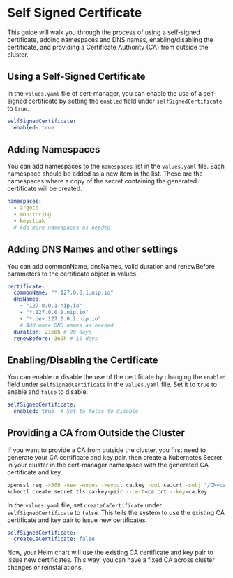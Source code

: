 # Self Signed Certificate

This guide will walk you through the process of using a self-signed certificate, adding namespaces and DNS names, enabling/disabling the certificate, and providing a Certificate Authority (CA) from outside the cluster.

## Using a Self-Signed Certificate

In the `values.yaml` file of cert-manager, you can enable the use of a self-signed certificate by setting the `enabled` field under `selfSignedCertificate` to `true`.

```yaml
selfSignedCertificate:
  enabled: true
```

## Adding Namespaces

You can add namespaces to the `namespaces` list in the `values.yaml` file. Each namespace should be added as a new item in the list. These are the namespaces where a copy of the secret containing the generated certificate will be created.

```yaml
namespaces:
  - argocd
  - monitoring
  - keycloak
  # Add more namespaces as needed
```

## Adding DNS Names and other settings

You can add commonName, dnsNames, valid duration and renewBefore parameters to the certificate object in values.

```yaml
certificate:
  commonName: "*.127.0.0.1.nip.io"
  dnsNames:
    - "127.0.0.1.nip.io"
    - "*.127.0.0.1.nip.io"
    - "*.dev.127.0.0.1.nip.io"
    # Add more DNS names as needed
  duration: 2160h # 90 days
  renewBefore: 360h # 15 days
```

## Enabling/Disabling the Certificate

You can enable or disable the use of the certificate by changing the `enabled` field under `selfSignedCertificate` in the `values.yaml` file. Set it to `true` to enable and `false` to disable.

```yaml
selfSignedCertificate:
  enabled: true  # Set to false to disable
```

## Providing a CA from Outside the Cluster

If you want to provide a CA from outside the cluster, you first need to generate your CA certificate and key pair, then create a Kubernetes Secret in your cluster in the cert-manager namespace with the generated CA certificate and key.

```bash
openssl req -x509 -new -nodes -keyout ca.key -out ca.crt -subj "/CN=ca.kuberise.local"
kubectl create secret tls ca-key-pair --cert=ca.crt --key=ca.key
```

In the `values.yaml` file, set `createCaCertificate` under `selfSignedCertificate` to `false`. This tells the system to use the existing CA certificate and key pair to issue new certificates.

```yaml
selfSignedCertificate:
  createCaCertificate: false
```

Now, your Helm chart will use the existing CA certificate and key pair to issue new certificates. This way, you can have a fixed CA across cluster changes or reinstallations.

